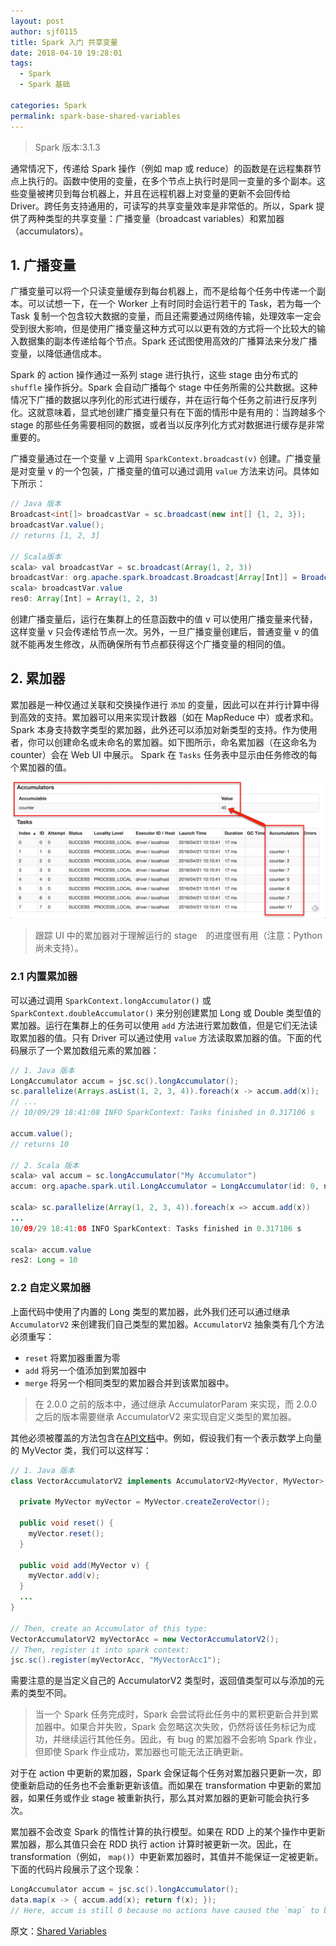 ```yaml
---
layout: post
author: sjf0115
title: Spark 入门 共享变量
date: 2018-04-10 19:28:01
tags:
  - Spark
  - Spark 基础

categories: Spark
permalink: spark-base-shared-variables
---
```


> Spark 版本:3.1.3

通常情况下，传递给 Spark 操作（例如 map 或 reduce）的函数是在远程集群节点上执行的。函数中使用的变量，在多个节点上执行时是同一变量的多个副本。这些变量被拷贝到每台机器上，并且在远程机器上对变量的更新不会回传给 Driver。跨任务支持通用的，可读写的共享变量效率是非常低的。所以，Spark 提供了两种类型的共享变量：广播变量（broadcast variables）和累加器（accumulators）。

## 1. 广播变量

广播变量可以将一个只读变量缓存到每台机器上，而不是给每个任务中传递一个副本。可以试想一下，在一个 Worker 上有时同时会运行若干的 Task，若为每一个 Task 复制一个包含较大数据的变量，而且还需要通过网络传输，处理效率一定会受到很大影响，但是使用广播变量这种方式可以以更有效的方式将一个比较大的输入数据集的副本传递给每个节点。Spark 还试图使用高效的广播算法来分发广播变量，以降低通信成本。

Spark 的 action 操作通过一系列 stage 进行执行，这些 stage 由分布式的 `shuffle` 操作拆分。Spark 会自动广播每个 stage 中任务所需的公共数据。这种情况下广播的数据以序列化的形式进行缓存，并在运行每个任务之前进行反序列化。这就意味着，显式地创建广播变量只有在下面的情形中是有用的：当跨越多个 stage 的那些任务需要相同的数据，或者当以反序列化方式对数据进行缓存是非常重要的。

广播变量通过在一个变量 v 上调用 `SparkContext.broadcast(v)` 创建。广播变量是对变量 v 的一个包装，广播变量的值可以通过调用 `value` 方法来访问。具体如下所示：
```java
// Java 版本
Broadcast<int[]> broadcastVar = sc.broadcast(new int[] {1, 2, 3});
broadcastVar.value();
// returns [1, 2, 3]

// Scala版本
scala> val broadcastVar = sc.broadcast(Array(1, 2, 3))
broadcastVar: org.apache.spark.broadcast.Broadcast[Array[Int]] = Broadcast(0)
scala> broadcastVar.value
res0: Array[Int] = Array(1, 2, 3)
```
创建广播变量后，运行在集群上的任意函数中的值 v 可以使用广播变量来代替，这样变量 v 只会传递给节点一次。另外，一旦广播变量创建后，普通变量 v 的值就不能再发生修改，从而确保所有节点都获得这个广播变量的相同的值。

## 2. 累加器

累加器是一种仅通过关联和交换操作进行 `添加` 的变量，因此可以在并行计算中得到高效的支持。累加器可以用来实现计数器（如在 MapReduce 中）或者求和。Spark 本身支持数字类型的累加器，此外还可以添加对新类型的支持。作为使用者，你可以创建命名或未命名的累加器。如下图所示，命名累加器（在这命名为 counter）会在 Web UI 中展示。 Spark 在 `Tasks` 任务表中显示由任务修改的每个累加器的值。

![](../../Image/Spark/spark-base-shared-variables-1.png)

> 跟踪 UI 中的累加器对于理解运行的 stage　的进度很有用（注意：Python尚未支持）。

### 2.1 内置累加器

可以通过调用 `SparkContext.longAccumulator()` 或 `SparkContext.doubleAccumulator()` 来分别创建累加 Long 或 Double 类型值的累加器。运行在集群上的任务可以使用 `add` 方法进行累加数值，但是它们无法读取累加器的值。只有 Driver 可以通过使用 `value` 方法读取累加器的值。下面的代码展示了一个累加数组元素的累加器：
```java
// 1. Java 版本
LongAccumulator accum = jsc.sc().longAccumulator();
sc.parallelize(Arrays.asList(1, 2, 3, 4)).foreach(x -> accum.add(x));
// ...
// 10/09/29 18:41:08 INFO SparkContext: Tasks finished in 0.317106 s

accum.value();
// returns 10

// 2. Scala 版本
scala> val accum = sc.longAccumulator("My Accumulator")
accum: org.apache.spark.util.LongAccumulator = LongAccumulator(id: 0, name: Some(My Accumulator), value: 0)

scala> sc.parallelize(Array(1, 2, 3, 4)).foreach(x => accum.add(x))
...
10/09/29 18:41:08 INFO SparkContext: Tasks finished in 0.317106 s

scala> accum.value
res2: Long = 10
```

### 2.2 自定义累加器

上面代码中使用了内置的 Long 类型的累加器，此外我们还可以通过继承 `AccumulatorV2` 来创建我们自己类型的累加器。`AccumulatorV2` 抽象类有几个方法必须重写：
- `reset` 将累加器重置为零
- `add` 将另一个值添加到累加器中
- `merge` 将另一个相同类型的累加器合并到该累加器中。

> 在 2.0.0 之前的版本中，通过继承 AccumulatorParam 来实现，而 2.0.0 之后的版本需要继承 AccumulatorV2 来实现自定义类型的累加器。

其他必须被覆盖的方法包含在[API文档](https://spark.apache.org/docs/3.1.3/api/scala/org/apache/spark/util/AccumulatorV2.html)中。例如，假设我们有一个表示数学上向量的 MyVector 类，我们可以这样写：
```java
// 1. Java 版本
class VectorAccumulatorV2 implements AccumulatorV2<MyVector, MyVector> {

  private MyVector myVector = MyVector.createZeroVector();

  public void reset() {
    myVector.reset();
  }

  public void add(MyVector v) {
    myVector.add(v);
  }
  ...
}

// Then, create an Accumulator of this type:
VectorAccumulatorV2 myVectorAcc = new VectorAccumulatorV2();
// Then, register it into spark context:
jsc.sc().register(myVectorAcc, "MyVectorAcc1");
```

需要注意的是当定义自己的 AccumulatorV2 类型时，返回值类型可以与添加的元素的类型不同。

> 当一个 Spark 任务完成时，Spark 会尝试将此任务中的累积更新合并到累加器中。如果合并失败，Spark 会忽略这次失败，仍然将该任务标记为成功，并继续运行其他任务。因此，有 bug 的累加器不会影响 Spark 作业，但即使 Spark 作业成功，累加器也可能无法正确更新。

对于在 action 中更新的累加器，Spark 会保证每个任务对累加器只更新一次，即使重新启动的任务也不会重新更新该值。而如果在 transformation 中更新的累加器，如果任务或作业 stage 被重新执行，那么其对累加器的更新可能会执行多次。

累加器不会改变 Spark 的惰性计算的执行模型。如果在 RDD 上的某个操作中更新累加器，那么其值只会在 RDD 执行 action 计算时被更新一次。因此，在 transformation（例如， `map()`）中更新累加器时，其值并不能保证一定被更新。下面的代码片段展示了这个现象：
```java
LongAccumulator accum = jsc.sc().longAccumulator();
data.map(x -> { accum.add(x); return f(x); });
// Here, accum is still 0 because no actions have caused the `map` to be computed.
```

原文：[Shared Variables](https://spark.apache.org/docs/3.1.3/rdd-programming-guide.html#shared-variables)
